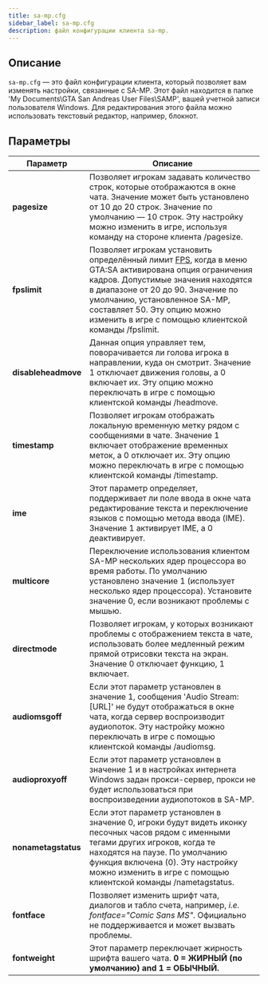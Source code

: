 ```yaml
---
title: sa-mp.cfg
sidebar_label: sa-mp.cfg
description: файл конфигурации клиента sa-mp.
---
```


## Описание

`sa-mp.cfg` — это файл конфигурации клиента, который позволяет вам изменять настройки, связанные с SA-MP. Этот файл находится в папке 'My Documents\\GTA San Andreas User Files\\SAMP', вашей учетной записи пользователя Windows. Для редактирования этого файла можно использовать текстовый редактор, например, блокнот.  

## Параметры

| Параметр              | Описание                                                                                                                                                                                                                                                                                                                                 |
|---------------------|---------------------------------------------------------------------------------------------------------------------------------------------------------------------------------------------------------------------------------------------------------------------------------------------------------------------------------------------|
| **pagesize**        | Позволяет игрокам задавать количество строк, которые отображаются в окне чата. Значение может быть установлено от 10 до 20 строк. Значение по умолчанию — 10 строк. Эту настройку можно изменить в игре, используя команду на стороне клиента /pagesize.                                                                                                                        |
| **fpslimit**        | Позволяет игрокам установить определённый лимит [FPS](http://en.wikipedia.org/wiki/Frame_rate "http://en.wikipedia.org/wiki/Frame_rate"), когда в меню GTA:SA активирована опция ограничения кадров. Допустимые значения находятся в диапазоне от 20 до 90. Значение по умолчанию, установленное SA-MP, составляет 50. Эту опцию можно изменить в игре с помощью клиентской команды /fpslimit. |
| **disableheadmove** | Данная опция управляет тем, поворачивается ли голова игрока в направлении, куда он смотрит. Значение 1 отключает движения головы, а 0 включает их. Эту опцию можно переключать в игре с помощью клиентской команды /headmove.                                                                                                                                     |
| **timestamp**       | Позволяет игрокам отображать локальную временную метку рядом с сообщениями в чате. Значение 1 включает отображение временных меток, а 0 отключает их. Эту опцию можно переключать в игре с помощью клиентской команды /timestamp.                                                                                                                                                |
| **ime**             | Этот параметр определяет, поддерживает ли поле ввода в окне чата редактирование текста и переключение языков с помощью метода ввода (IME). Значение 1 активирует IME, а 0 деактивирует.                                                                                                                                                                                                        |
| **multicore**       | Переключение использования клиентом SA-MP нескольких ядер процессора во время работы. По умолчанию установлено значение 1 (использует несколько ядер процессора). Установите значение 0, если возникают проблемы с мышью.                                                                                                                                                                                |
| **directmode**      | Позволяет игрокам, у которых возникают проблемы с отображением текста в чате, использовать более медленный режим прямой отрисовки текста на экран. Значение 0 отключает функцию, 1 включает.                                                                                                                                                                                                      |
| **audiomsgoff**     | Если этот параметр установлен в значение 1, сообщения 'Audio Stream: \[URL\]' не будут отображаться в окне чата, когда сервер воспроизводит аудиопоток. Эту настройку можно переключать в игре с помощью клиентской команды /audiomsg.                                                                                                                      |
| **audioproxyoff**   | Если этот параметр установлен в значение 1 и в настройках интернета Windows задан прокси-сервер, прокси не будет использоваться при воспроизведении аудиопотоков в SA-MP.                                                                                                                                                                               |
| **nonametagstatus** | Если этот параметр установлен в значение 0, игроки будут видеть иконку песочных часов рядом с именными тегами других игроков, когда те находятся на паузе. По умолчанию функция включена (0). Эту настройку можно изменить в игре с помощью клиентской команды /nametagstatus.                                                                                                       |
| **fontface**        | Позволяет изменить шрифт чата, диалогов и табло счета, например, _i.e. fontface="Comic Sans MS"_. Официально не поддерживается и может вызвать проблемы.                                                                                                                                                                                       |
| **fontweight**      | Этот параметр переключает жирность шрифта вашего чата. **0 = ЖИРНЫЙ (по умолчанию) and 1 = ОБЫЧНЫЙ.**                                                                                                                                                                                                                                           |
